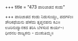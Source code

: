 +++
title = "473 ಪಾರಿಜಾತವ ಕಂಡು"

+++
ಪಾರಿಜಾತವ ಕಂಡು ನಿಡುಸುಯ್ದು, ಪದಗಳಿಂ।  
ಶೌರಿಕಥೆಯನು ಹೆಣೆದು ತೃಪ್ತನಹನು ಕವಿ॥  
ಊರಿನುದ್ಯಾನಕದ ತರಿಸಿ ಬೆಳಸುವ ಕಾರ್ಯ-।  
ಧೀರನಲ ರಾಜ್ಯಕನು - ಮಂಕುತಿಮ್ಮ॥  
